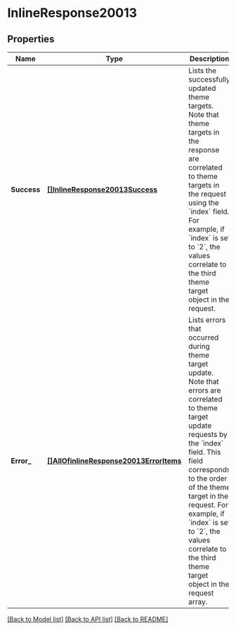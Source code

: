 # InlineResponse20013

## Properties
Name | Type | Description | Notes
------------ | ------------- | ------------- | -------------
**Success** | [**[]InlineResponse20013Success**](inline_response_200_13_success.md) | Lists the successfully updated theme targets. Note that theme targets in the response are correlated to theme targets in the request using the &#x60;index&#x60; field. For example, if &#x60;index&#x60; is set to &#x60;2&#x60;, the values correlate to the third theme target object in the request. | [optional] [default to null]
**Error_** | [**[]AllOfinlineResponse20013ErrorItems**](.md) | Lists errors that occurred during theme target update. Note that errors are correlated to theme target update requests by the &#x60;index&#x60; field. This field corresponds to the order of the theme target in the request. For example, if &#x60;index&#x60; is set to &#x60;2&#x60;, the values correlate to the third theme target object in the request array. | [optional] [default to null]

[[Back to Model list]](../README.md#documentation-for-models) [[Back to API list]](../README.md#documentation-for-api-endpoints) [[Back to README]](../README.md)

